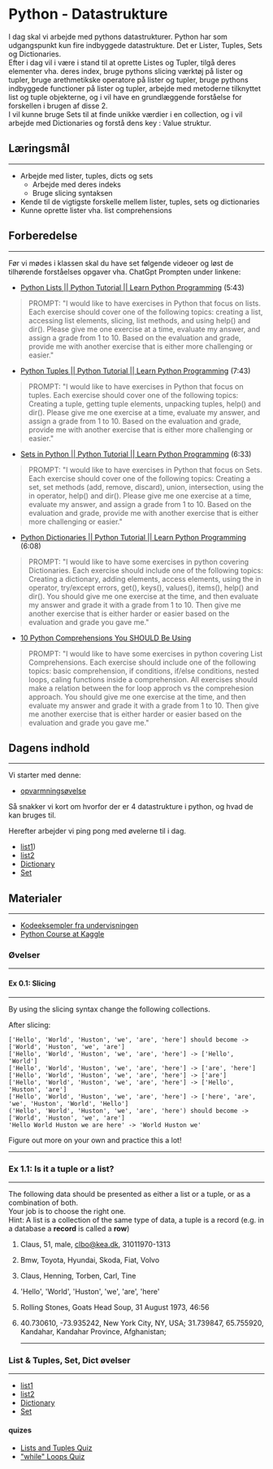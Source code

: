 # Python - Datastrukture

I dag skal vi arbejde med pythons datastrukturer. Python har som udgangspunkt kun fire indbyggede datastrukture. Det er Lister, Tuples, Sets og Dictionaries.     
Efter i dag vil i være i stand til at oprette  Listes og Tupler, tilgå deres elementer vha. deres index, bruge pythons slicing værktøj på lister og tupler, bruge arethmetikske operatore på lister og tupler, bruge pythons indbyggede functioner på lister og tupler, arbejde med metoderne tilknyttet list og tuple objekterne, og i vil have en grundlæggende forståelse for forskellen i brugen af disse 2.     
I vil kunne bruge Sets til at finde unikke værdier i en collection, og i vil arbejde med Dictionaries og forstå dens key : Value struktur.

## Læringsmål
---        
- Arbejde med lister, tuples, dicts og sets
    - Arbejde med deres indeks
    - Bruge slicing syntaksen
- Kende til de vigtigste forskelle mellem lister, tuples, sets og dictionaries
- Kunne oprette lister vha. list comprehensions

## Forberedelse
---
Før vi mødes i klassen skal du have set følgende videoer og løst de tilhørende forståelses opgaver vha. ChatGpt Prompten under linkene:

* [Python Lists || Python Tutorial || Learn Python Programming](https://www.youtube.com/watch?v=ohCDWZgNIU0) (5:43)
   
> PROMPT: "I would like to have exercises in Python that focus on lists. Each exercise should cover one of the following topics: creating a list, accessing list elements, slicing, list methods, and using help() and dir(). Please give me one exercise at a time, evaluate my answer, and assign a grade from 1 to 10. Based on the evaluation and grade, provide me with another exercise that is either more challenging or easier." 

* [Python Tuples || Python Tutorial || Learn Python Programming](https://www.youtube.com/watch?v=NI26dqhs2Rk&list=PLi01XoE8jYohWFPpC17Z-wWhPOSuh8Er-&index=16) (7:43)

> PROMPT: "I would like to have exercises in Python that focus on tuples. Each exercise should cover one of the following topics: Creating a tuple, getting tuple elements, unpacking tuples, help() and dir(). Please give me one exercise at a time, evaluate my answer, and assign a grade from 1 to 10. Based on the evaluation and grade, provide me with another exercise that is either more challenging or easier."

* [Sets in Python || Python Tutorial || Learn Python Programming](https://www.youtube.com/watch?v=sBvaPopWOmQ&list=PLi01XoE8jYohWFPpC17Z-wWhPOSuh8Er-&index=13) (6:33)

> PROMPT: "I would like to have exercises in Python that focus on Sets. Each exercise should cover one of the following topics: Creating a set, set methods (add, remove, discard), union, intersection, using the in operator, help() and dir(). Please give me one exercise at a time, evaluate my answer, and assign a grade from 1 to 10. Based on the evaluation and grade, provide me with another exercise that is either more challenging or easier."

* [Python Dictionaries || Python Tutorial || Learn Python Programming](https://www.youtube.com/watch?v=XCcpzWs-CI4&list=PLi01XoE8jYohWFPpC17Z-wWhPOSuh8Er-&index=15) (6:08)

> PROMPT: "I would like to have some exercises in python covering Dictionaries. Each exercise should include one of the following topics: Creating a dictionary, adding elements, access elements, using the in operator, try/except errors, get(), keys(), values(), items(), help() and dir(). You should give me one exercise at the time, and then evaluate my answer and grade it with a grade from 1 to 10. Then give me another exercise that is either harder or easier based on the evaluation and grade you gave me."

* [10 Python Comprehensions You SHOULD Be Using](https://www.youtube.com/watch?v=twxE0dEp3qQ)

> PROMPT: "I would like to have some exercises in python covering List Comprehensions. Each exercise should include one of the following topics: basic comprehension, if conditions, if/else conditions, nested loops, caling functions inside a comprehension. All exercises should make a relation between the for loop approch vs the comprehesion approach. You should give me one exercise at the time, and then evaluate my answer and grade it with a grade from 1 to 10. Then give me another exercise that is either harder or easier based on the evaluation and grade you gave me."

## Dagens indhold
---

Vi starter med denne:

* [opvarmningsøvelse](../exercises/ses2/ses2_warm_up.ipynb) 

Så snakker vi kort om hvorfor der er 4 datastrukture i python, og hvad de kan bruges til. 

Herefter arbejder vi ping pong med øvelerne til i dag.

* [list1](../exercises/ses2/list1.ipynb))
* [list2](../exercises/ses2/list2.ipynb)
* [Dictionary](../exercises/ses2/dict.ipynb)
* [Set](../exercises/ses2/set.ipynb)

## Materialer
---

* [Kodeeksempler fra undervisningen](../exercises/ses2/codeexamples.ipynb)
* [Python Course at Kaggle](https://www.kaggle.com/code/colinmorris/hello-python)

### Øvelser
---
#### Ex 0.1: Slicing
---
By using the slicing syntax change the following collections.

After slicing:

```
['Hello', 'World', 'Huston', 'we', 'are', 'here'] should become -> ['World', 'Huston', 'we', 'are']
['Hello', 'World', 'Huston', 'we', 'are', 'here'] -> ['Hello', 'World']
['Hello', 'World', 'Huston', 'we', 'are', 'here'] -> ['are', 'here']
['Hello', 'World', 'Huston', 'we', 'are', 'here'] -> ['are']
['Hello', 'World', 'Huston', 'we', 'are', 'here'] -> ['Hello', 'Huston', 'are']
['Hello', 'World', 'Huston', 'we', 'are', 'here'] -> ['here', 'are', 'we', 'Huston', 'World', 'Hello']
('Hello', 'World', 'Huston', 'we', 'are', 'here') should become -> ['World', 'Huston', 'we', 'are']
'Hello World Huston we are here' -> 'World Huston we'
``` 

Figure out more on your own and practice this a lot!    

   <hr>

### Ex 1.1: Is it a tuple or a list?
---
The following data should be presented as either a list or a tuple, or as a combination of both.      
Your job is to choose the right one.     
Hint: A list is a collection of the same type of data, a tuple is a record (e.g. in a database a **record** is called a **row**)     

1. Claus, 51, male, clbo@kea.dk, 31011970-1313
2. Bmw, Toyota, Hyundai, Skoda, Fiat, Volvo
3. Claus, Henning, Torben, Carl, Tine
4. 'Hello', 'World', 'Huston', 'we', 'are', 'here'
5. Rolling Stones, Goats Head Soup, 31 August 1973, 46:56
6. 40.730610, -73.935242, New York City, NY, USA; 31.739847, 65.755920, Kandahar, Kandahar Province, Afghanistan;
   
   <hr>

### List & Tuples, Set, Dict øvelser
---
* [list1](../exercises/ses2/list1.ipynb)
* [list2](../exercises/ses2/list2.ipynb)
* [Dictionary](../exercises/ses2/dict.ipynb)
* [Set](../exercises/ses2/set.ipynb)

#### quizes
* [Lists and Tuples Quiz](https://realpython.com/quizzes/python-lists-tuples/)
* ["while" Loops Quiz](https://realpython.com/quizzes/python-while-loop/)
